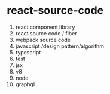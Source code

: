# react-source-code

1. react component library
2. react source code / fiber
3. webpack source code
4. javascript /design pattern/algorithm
5. typescript
6. test
7. jsx
8. v8
9. node
10. graphql
